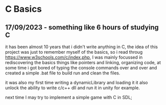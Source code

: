 # C Basics

## 17/09/2023 - something like 6 hours of studying C

it has been almost 10 years that i didn't write anything in C, the idea of this project was just to remember myself of the basics, so i read throug https://www.w3schools.com/c/index.php, I was mainly focussed in rediscovering the basics things like pointers and linking, organizing code, at some time i got bored of typing the console commands over and over and created a simple .bat file to build run and clean the files.

it was also my first time writing a dynamicLibrary and loading it it also unlock the ability to write c/c++ dll and run it in unity for example.

next time I may try to implement a simple game with C in SDL;

